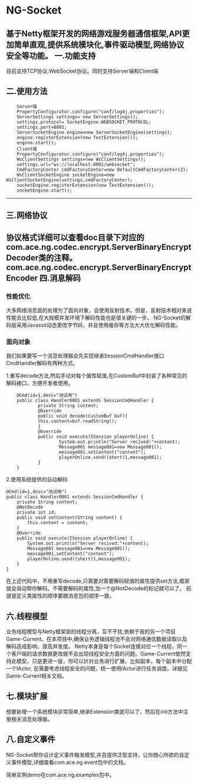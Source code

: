 NG-Socket
=========

基于Netty框架开发的网络游戏服务器通信框架,API更加简单直观,提供系统模块化,事件驱动模型,网络协议安全等功能。
一.功能支持
-----------------------------------
目前支持TCP协议,WebSocket协议。同时支持Server端和Client端

二.使用方法
-----------------------------------
        Server端
        PropertyConfigurator.configure("conf/log4j.properties");
        ServerSettings settings= new ServerSettings();
        settings.protocol= SocketEngine.WEBSOCKET_PROTOCOL;
        settings.port=8001;
        ServerSocketEngine engine=new ServerSocketEngine(settings);
        engine.registerExtension(new TestExtension());
        engine.start();
        Client端
        PropertyConfigurator.configure("conf/log4j.properties");
        WsClientSettings settings=new WsClientSettings();
        settings.url="ws://localhost:8001/websocket";
        CmdFactoryCenter cmdFactoryCenter=new DefaultCmdFactoryCenter(2);
        WsClientSocketEngine socketEngine=new WsClientSocketEngine(settings,cmdFactoryCenter);
        socketEngine.registerExtension(new TestExtension());
        socketEngine.start();

-----------------------------------
三.网络协议
-----------------------------------  
协议格式详细可以查看doc目录下对应的com.ace.ng.codec.encrypt.ServerBinaryEncryptDecoder类的注释。
com.ace.ng.codec.encrypt.ServerBinaryEncryptEncoder
四.消息解码
-----------------------------------
### 性能优化
大多网络消息层的处理为了面向对象，会使用反射技术。但是，反射技术相对来说性能会比较低,在大规模并发环境下解码性能也是很关键的一步。
NG-Socket的解码层采用Javassit动态更改字节码，并且使用缓存等方法大大优化解码性能。

### 面向对象
我们如果要写一个消息处理器会先实现继承SessionCmdHandler接口
CmdHandler解码有两种方式。

1.重写decode方法,然后手动对每个属性赋值,在CustomBuf中封装了各种常见的解码接口，方便开发者使用。

        @Cmd(id=1,desc="测试用")
        public class Handler0001 extends SessionCmdHandler {
                private String content;
                @Override
                public void decode(CustomBuf buf){
                this.content=buf.readString();
                }
                @Override
                public void execute(ISession playerOnline) {
                        System.out.println("Server recived:"+content);
                        Message001 message001=new Message001();
                        message001.setContent("content");
                        playerOnline.send((short)1,message001);
                }
        }
2.使用系统提供的自动解码

    @Cmd(id=1,desc="测试用")
    public class Handler0001 extends SessionCmdHandler {
        private String content;
        @NotDecode
        private int id;
        public void setContent(String content) {
            this.content = content;
        }
        @Override
        public void execute(ISession playerOnline) {
            System.out.println("Server recived:"+content);
            Message001 message001=new Message001();
            message001.setContent("content");
            playerOnline.send((short)1,message001);
        }
    }
在上述代码中，不用重写decode,只需要对需要解码赋值的属性提供set方法,框架就会自动帮你解码。不需要解码的属性,加一个@NotDecode的标记就可以了。
前提是定义类属性的顺序要跟消息包的顺序一致。

六.线程模型
-----------------------------------
业务线程模型与Netty框架层的线程分离，互不干扰,依赖于我的另一个项目Game-Current。在本项目中,确保业务逻辑线程池不会对网络通信数据读取以及解码造成影响，提高并发度。
Netty本身是每个Socket连接对应一个线程，同一个客户端的请求数据更改就不会出现线程安全方面的问题。Game-Current依然支持此模型，只是更进一层，你可以针对业务进行扩展，比如副本，每个副本中分配一个IActor,
在需要考虑线程安全的问题，统一使用IActor进行任务调度。详细见Game-Current相关文档。

七.模块扩展
-----------------------------------
想要新增一个系统模块非常简单,继承Extension类就可以了，然后在init方法中注册相关消息处理器。

八.自定义事件
-----------------------------------
NG-Socket帮你设计定义事件触发模型,并且提供泛型支持，让你随心所欲的自定义事件模型,详细查看com.ace.ng.event包中的文档。

简单实例demo在com.ace.ng.examples包中。
